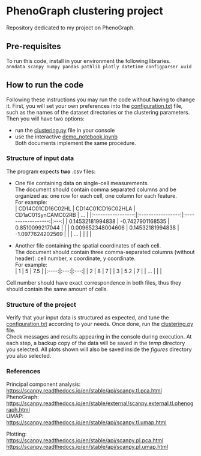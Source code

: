 # PhenoGraph clustering project  
Repository dedicated to my project on PhenoGraph.  

## Pre-requisites  
To run this code, install in your environment the following libraries.  
`anndata scanpy numpy pandas pathlib plotly datetime configparser uuid`  

## How to run the code  
Following these instructions you may run the code without having to change it. First, you will set your own preferences into the [configuration.txt](./configuration.txt) file, such as the names of the dataset directories or the clustering parameters. Then you will have two options:  
- run the [clustering.py](./clustering.py) file in your console  
- use the interactive [demo_notebook.ipynb](./demo_notebook.ipynb)  
Both documents implement the same procedure.

### Structure of input data  
The program expects **two** .csv files:  
- One file containing data on single-cell measurements.  
The document should contain comma separated columns and be organized as: one row for each cell, one column for each feature.  
For example:  
|  CD14C01CD16C02HL | CD14C01CD16C02HLA | CD1aC01SynCAMC02RB | ... |
|:-----------------:|:-----------------:|:------------------:|:---:|
|  0.14532181994838 |  -0.7427901168535 |   0.8510099217044  |     |
| 0.009652348004606 |  0.14532181994838 |  -1.0977624202569  |     |
|        ...        |                   |                    |     |

- Another file containing the spatial coordinates of each cell.  
The document should contain three comma-separated columns (without header): cell number, x coordinate, y coordinate.  
For example:  
|   1  |  5  | 7.5 |
|:----:|:---:|:---:|
|   2  |  8  |  7  |
|   3  | 5.2 |  7  |
|  ... |     |     |  

Cell number should have exact correspondence in both files, thus they should contain the same amount of cells.  

### Structure of the project  
Verify that your input data is structured as expected, and tune the [configuration.txt](./configuration.txt) according to your needs. Once done, run the [clustering.py](./clustering.py) file.  
Check messages and results appearing in the console during execution.
At each step, a backup copy of the data will be saved in the *temp* directory you selected.
All plots shown will also be saved inside the *figures* directory you also selected.  

### References  
Principal component analysis:  
https://scanpy.readthedocs.io/en/stable/api/scanpy.tl.pca.html  
PhenoGraph:  
https://scanpy.readthedocs.io/en/stable/external/scanpy.external.tl.phenograph.html  
UMAP:  
https://scanpy.readthedocs.io/en/stable/api/scanpy.tl.umap.html  
  
Plotting:  
https://scanpy.readthedocs.io/en/stable/api/scanpy.pl.pca.html  
https://scanpy.readthedocs.io/en/stable/api/scanpy.pl.umap.html  